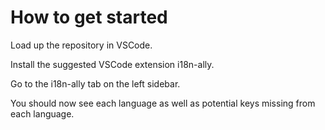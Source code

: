 # How to get started
Load up the repository in VSCode.

Install the suggested VSCode extension i18n-ally.

Go to the i18n-ally tab on the left sidebar.

You should now see each language as well as potential keys missing from each language.